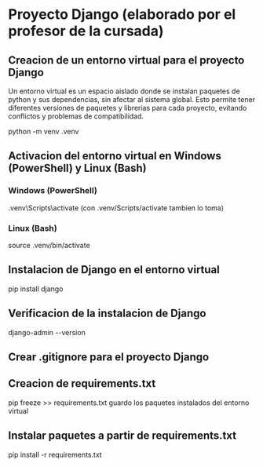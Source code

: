 # Proyecto Django (elaborado por el profesor de la cursada)

## Creacion de un entorno virtual para el proyecto Django

Un entorno virtual es un espacio aislado donde se instalan paquetes de python y sus dependencias, sin afectar al sistema global. Esto permite tener diferentes versiones de paquetes y librerias para cada proyecto, evitando conflictos y problemas de compatibilidad.

python -m venv .venv

## Activacion del entorno virtual en Windows (PowerShell) y Linux (Bash)

### Windows (PowerShell)

.venv\Scripts\activate (con .venv/Scripts/activate tambien lo toma)

### Linux (Bash)

source .venv/bin/activate

## Instalacion de Django en el entorno virtual

pip install django

## Verificacion de la instalacion de Django

django-admin --version

## Crear .gitignore para el proyecto Django

## Creacion de requirements.txt

pip freeze >> requirements.txt
guardo los paquetes instalados del entorno virtual

## Instalar paquetes a partir de requirements.txt

pip install -r requirements.txt
